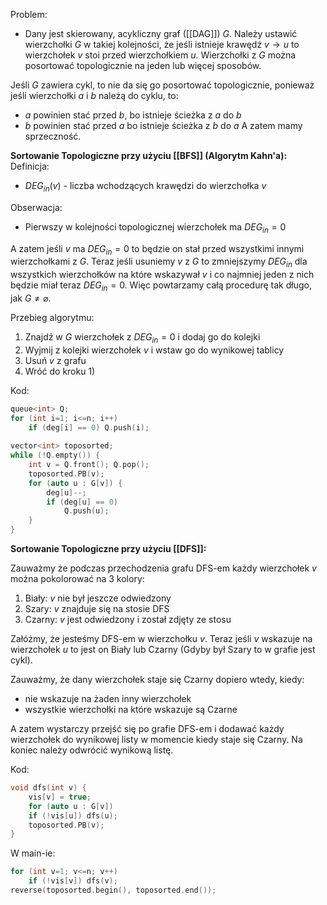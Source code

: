 Problem:
- Dany jest skierowany, acykliczny graf ([[DAG]]) $G$. Należy ustawić wierzchołki $G$ w takiej kolejności, że jeśli istnieje krawędź $v \to u$ to wierzchołek $v$ stoi przed wierzchołkiem $u$.
Wierzchołki z $G$ można posortować topologicznie na jeden lub więcej sposobów.

Jeśli $G$ zawiera cykl, to nie da się go posortować topologicznie, ponieważ jeśli wierzchołki $a$ i $b$ należą do cyklu, to:
- $a$ powinien stać przed $b$, bo istnieje ścieżka z $a$ do $b$
- $b$ powinien stać przed $a$ bo istnieje ścieżka z $b$ do $a$
A zatem mamy sprzeczność.

**Sortowanie Topologiczne przy użyciu [[BFS]] (Algorytm Kahn'a):**
Definicja:
- $DEG_{in}(v)$ - liczba wchodzących krawędzi do wierzchołka $v$

Obserwacja:
- Pierwszy w kolejności topologicznej wierzchołek ma $DEG_{in} = 0$

A zatem jeśli $v$ ma $DEG_{in} = 0$ to będzie on stał przed wszystkimi innymi wierzchołkami z $G$. Teraz jeśli usuniemy $v$ z $G$ to zmniejszymy $DEG_{in}$ dla wszystkich wierzchołków na które wskazywał $v$ i co najmniej jeden z nich będzie miał teraz $DEG_{in}=0$. Więc powtarzamy całą procedurę tak długo, jak $G\neq \varnothing$.

Przebieg algorytmu:
1) Znajdź w $G$ wierzchołek z $DEG_{in}=0$ i dodaj go do kolejki
2) Wyjmij z kolejki wierzchołek $v$ i wstaw go do wynikowej tablicy
4) Usuń $v$ z grafu
5) Wróć do kroku 1)

Kod:
```cpp
queue<int> Q;
for (int i=1; i<=n; i++)
	if (deg[i] == 0) Q.push(i);
	
vector<int> toposorted;
while (!Q.empty()) {
	int v = Q.front(); Q.pop();
	toposorted.PB(v);
	for (auto u : G[v]) {
		deg[u]--;
		if (deg[u] == 0)
			Q.push(u);
	}
}
```


**Sortowanie Topologiczne przy użyciu [[DFS]]:**

Zauważmy że podczas przechodzenia grafu DFS-em każdy wierzchołek $v$ można pokolorować na 3 kolory:
1) Biały: $v$ nie był jeszcze odwiedzony
2) Szary: $v$ znajduje się na stosie DFS
3) Czarny: $v$ jest odwiedzony i został zdjęty ze stosu

Załóżmy, że jesteśmy DFS-em w wierzchołku $v$. Teraz jeśli $v$ wskazuje na wierzchołek $u$ to jest on Biały lub Czarny (Gdyby był Szary to w grafie jest cykl).

Zauważmy, że dany wierzchołek staje się Czarny dopiero wtedy, kiedy:
-  nie wskazuje na żaden inny wierzchołek
-  wszystkie wierzchołki na które wskazuje są Czarne

A zatem wystarczy przejść się po grafie DFS-em i dodawać każdy wierzchołek do wynikowej listy w momencie kiedy staje się Czarny. Na koniec należy odwrócić wynikową listę.

Kod:
```cpp
void dfs(int v) {
	vis[v] = true;
	for (auto u : G[v])
	if (!vis[u]) dfs(u);
	toposorted.PB(v);
}
```
W main-ie:
```cpp
for (int v=1; v<=n; v++)
	if (!vis[v]) dfs(v);
reverse(toposorted.begin(), toposorted.end());
```
